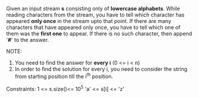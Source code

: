 Given an input stream **s** consisting only of **lowercase alphabets**. While reading characters from the stream, you have to tell which character has appeared **only once** in the stream upto that point. If there are many characters that have appeared only once, you have to tell which one of them was the **first one** to appear. If there is no such character, then append '**#**' to the answer.

NOTE:
1. You need to find the answer for **every i** (0 <= i < n)
2. In order to find the solution for every i, you need to consider the string from starting position till the i<sup>th</sup> position.

Constraints:
1 <= s.size()<= 10<sup>5</sup>
'a' <= s[i] <= 'z'
